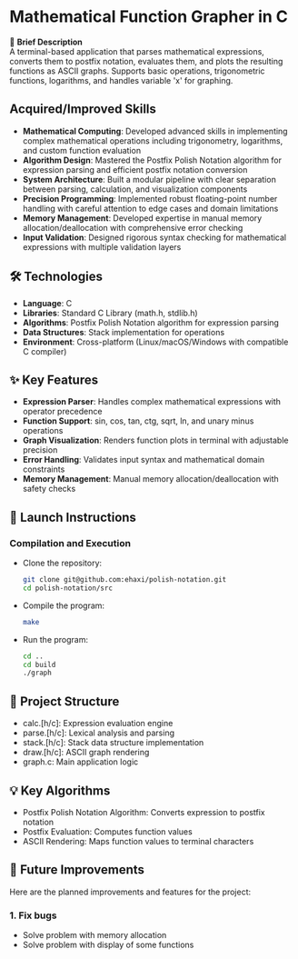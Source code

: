 # Mathematical Function Grapher in C

🔹 **Brief Description**  
A terminal-based application that parses mathematical expressions, converts them to postfix notation, evaluates them, and plots the resulting functions as ASCII graphs. Supports basic operations, trigonometric functions, logarithms, and handles variable 'x' for graphing.

## Acquired/Improved Skills
- **Mathematical Computing**: Developed advanced skills in implementing complex mathematical operations including trigonometry, logarithms, and custom function evaluation
- **Algorithm Design**: Mastered the Postfix Polish Notation algorithm for expression parsing and efficient postfix notation conversion
- **System Architecture**: Built a modular pipeline with clear separation between parsing, calculation, and visualization components
- **Precision Programming**: Implemented robust floating-point number handling with careful attention to edge cases and domain limitations
- **Memory Management**: Developed expertise in manual memory allocation/deallocation with comprehensive error checking
- **Input Validation**: Designed rigorous syntax checking for mathematical expressions with multiple validation layers

## 🛠️ Technologies  
- **Language**: C  
- **Libraries**: Standard C Library (math.h, stdlib.h)  
- **Algorithms**: Postfix Polish Notation algorithm for expression parsing  
- **Data Structures**: Stack implementation for operations  
- **Environment**: Cross-platform (Linux/macOS/Windows with compatible C compiler)  

## ✨ Key Features  
- **Expression Parser**: Handles complex mathematical expressions with operator precedence  
- **Function Support**: sin, cos, tan, ctg, sqrt, ln, and unary minus operations  
- **Graph Visualization**: Renders function plots in terminal with adjustable precision  
- **Error Handling**: Validates input syntax and mathematical domain constraints  
- **Memory Management**: Manual memory allocation/deallocation with safety checks  

## 🚀 Launch Instructions  
### Compilation and Execution
- Clone the repository:
  ```bash
  git clone git@github.com:ehaxi/polish-notation.git
  cd polish-notation/src
  ```
- Compile the program:
  ```bash
  make
  ```
- Run the program:
  ```bash
  cd ..
  cd build
  ./graph
  ```

## 🔧 Project Structure
- calc.[h/c]: Expression evaluation engine
- parse.[h/c]: Lexical analysis and parsing
- stack.[h/c]: Stack data structure implementation
- draw.[h/c]: ASCII graph rendering
- graph.c: Main application logic

## 💡 Key Algorithms
- Postfix Polish Notation Algorithm: Converts expression to postfix notation
- Postfix Evaluation: Computes function values
- ASCII Rendering: Maps function values to terminal characters

## 🔮 Future Improvements
Here are the planned improvements and features for the project: 
### **1. Fix bugs**  
- Solve problem with memory allocation
- Solve problem with display of some functions